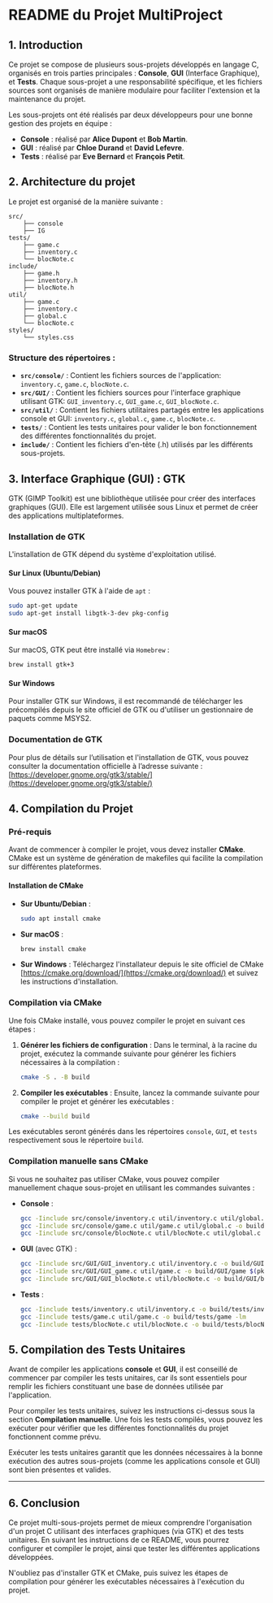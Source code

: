 # README du Projet MultiProject

## 1. Introduction

Ce projet se compose de plusieurs sous-projets développés en langage C, organisés en trois parties principales : **Console**, **GUI** (Interface Graphique), et **Tests**. Chaque sous-projet a une responsabilité spécifique, et les fichiers sources sont organisés de manière modulaire pour faciliter l'extension et la maintenance du projet. 

Les sous-projets ont été réalisés par deux développeurs pour une bonne gestion des projets en équipe :

- **Console** : réalisé par **Alice Dupont** et **Bob Martin**.
- **GUI** : réalisé par **Chloe Durand** et **David Lefevre**.
- **Tests** : réalisé par **Eve Bernard** et **François Petit**.

## 2. Architecture du projet
Le projet est organisé de la manière suivante :

```
src/
    ├── console
    ├── IG
tests/
    ├── game.c
    ├── inventory.c
    └── blocNote.c
include/
    ├── game.h
    ├── inventory.h
    ├── blocNote.h
util/
    ├── game.c
    ├── inventory.c
    ├── global.c
    └── blocNote.c
styles/
    └── styles.css
```

### Structure des répertoires :
- **`src/console/`** : Contient les fichiers sources de l'application: `inventory.c`, `game.c`, `blocNote.c`.
- **`src/GUI/`** : Contient les fichiers sources pour l'interface graphique utilisant GTK: `GUI_inventory.c`, `GUI_game.c`, `GUI_blocNote.c`.
- **`src/util/`** : Contient les fichiers utilitaires partagés entre les applications console et GUI: `inventory.c`, `global.c`, `game.c`, `blocNote.c`.
- **`tests/`** : Contient les tests unitaires pour valider le bon fonctionnement des différentes fonctionnalités du projet.
- **`include/`** : Contient les fichiers d'en-tête (.h) utilisés par les différents sous-projets.

## 3. Interface Graphique (GUI) : GTK

GTK (GIMP Toolkit) est une bibliothèque utilisée pour créer des interfaces graphiques (GUI). Elle est largement utilisée sous Linux et permet de créer des applications multiplateformes.

### Installation de GTK
L'installation de GTK dépend du système d'exploitation utilisé.

#### Sur Linux (Ubuntu/Debian)
Vous pouvez installer GTK à l'aide de `apt` :
```bash
sudo apt-get update
sudo apt-get install libgtk-3-dev pkg-config
```

#### Sur macOS
Sur macOS, GTK peut être installé via `Homebrew` :
```bash
brew install gtk+3
```

#### Sur Windows
Pour installer GTK sur Windows, il est recommandé de télécharger les précompilés depuis le site officiel de GTK ou d'utiliser un gestionnaire de paquets comme MSYS2.

### Documentation de GTK
Pour plus de détails sur l’utilisation et l'installation de GTK, vous pouvez consulter la documentation officielle à l’adresse suivante :
[https://developer.gnome.org/gtk3/stable/](https://developer.gnome.org/gtk3/stable/)

## 4. Compilation du Projet

### Pré-requis

Avant de commencer à compiler le projet, vous devez installer **CMake**. CMake est un système de génération de makefiles qui facilite la compilation sur différentes plateformes.

#### Installation de CMake
- **Sur Ubuntu/Debian** :
  ```bash
  sudo apt install cmake
  ```

- **Sur macOS** :
  ```bash
  brew install cmake
  ```

- **Sur Windows** : 
  Téléchargez l'installateur depuis le site officiel de CMake [https://cmake.org/download/](https://cmake.org/download/) et suivez les instructions d'installation.

### Compilation via CMake

Une fois CMake installé, vous pouvez compiler le projet en suivant ces étapes :

1. **Générer les fichiers de configuration** :
   Dans le terminal, à la racine du projet, exécutez la commande suivante pour générer les fichiers nécessaires à la compilation :

   ```bash
   cmake -S . -B build
   ```

2. **Compiler les exécutables** :
   Ensuite, lancez la commande suivante pour compiler le projet et générer les exécutables :

   ```bash
   cmake --build build
   ```

Les exécutables seront générés dans les répertoires `console`, `GUI`, et `tests` respectivement sous le répertoire `build`.

### Compilation manuelle sans CMake

Si vous ne souhaitez pas utiliser CMake, vous pouvez compiler manuellement chaque sous-projet en utilisant les commandes suivantes :

- **Console** :
  ```bash
  gcc -Iinclude src/console/inventory.c util/inventory.c util/global.c -o build/console/inventory
  gcc -Iinclude src/console/game.c util/game.c util/global.c -o build/console/game
  gcc -Iinclude src/console/blocNote.c util/blocNote.c util/global.c -o build/console/blocNote
  ```

- **GUI** (avec GTK) :
  ```bash
  gcc -Iinclude src/GUI/GUI_inventory.c util/inventory.c -o build/GUI/inventory $(pkg-config --cflags --libs gtk+-3.0)
  gcc -Iinclude src/GUI/GUI_game.c util/game.c -o build/GUI/game $(pkg-config --cflags --libs gtk+-3.0)
  gcc -Iinclude src/GUI/GUI_blocNote.c util/blocNote.c -o build/GUI/blocNote $(pkg-config --cflags --libs gtk+-3.0)
  ```

- **Tests** :
  ```bash
  gcc -Iinclude tests/inventory.c util/inventory.c -o build/tests/inventory -lm
  gcc -Iinclude tests/game.c util/game.c -o build/tests/game -lm
  gcc -Iinclude tests/blocNote.c util/blocNote.c -o build/tests/blocNote -lm
  ```

## 5. Compilation des Tests Unitaires

Avant de compiler les applications **console** et **GUI**, il est conseillé de commencer par compiler les tests unitaires, car ils sont essentiels pour remplir les fichiers constituant une base de données utilisée par l'application.

Pour compiler les tests unitaires, suivez les instructions ci-dessus sous la section **Compilation manuelle**. Une fois les tests compilés, vous pouvez les exécuter pour vérifier que les différentes fonctionnalités du projet fonctionnent comme prévu.

Exécuter les tests unitaires garantit que les données nécessaires à la bonne exécution des autres sous-projets (comme les applications console et GUI) sont bien présentes et valides.

---

## 6. Conclusion

Ce projet multi-sous-projets permet de mieux comprendre l'organisation d'un projet C utilisant des interfaces graphiques (via GTK) et des tests unitaires. En suivant les instructions de ce README, vous pourrez configurer et compiler le projet, ainsi que tester les différentes applications développées. 

N'oubliez pas d'installer GTK et CMake, puis suivez les étapes de compilation pour générer les exécutables nécessaires à l'exécution du projet.